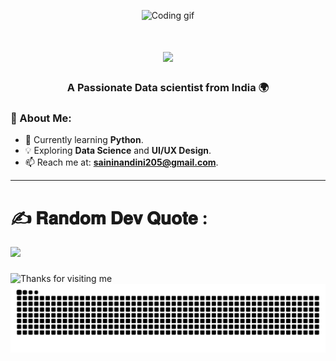 
<p align="center">
  <img src="https://repository-images.githubusercontent.com/588181932/e36ec678-7984-4cdd-8e4c-a3932772ff8e" alt="Coding gif" width="600">
</p>

<h1 align="center">
  <a href="https://git.io/typing-svg">
    <img src="https://readme-typing-svg.herokuapp.com/?lines=Hello,+👋;This+is+Nandini+Saini😊🌸🌳....;Nice+to+meet+you!&center=true&size=30">
  </a>
</h1>

<h3 align="center">A Passionate Data scientist from India 🌍</h3>

### 🚀 About Me:
- 🌱 Currently learning **Python**.
- 💡 Exploring **Data Science** and **UI/UX Design**.
- 📫 Reach me at: **saininandini205@gmail.com**.

---

# ✍️ 𝐑𝐚𝐧𝐝𝐨𝐦 𝐃𝐞𝐯 𝐐𝐮𝐨𝐭𝐞 :
![](https://quotes-github-readme.vercel.app/api?type=horizontal&theme=radical)
###
<img height="120" alt="Thanks for visiting me" width="100%" src="https://raw.githubusercontent.com/BrunnerLivio/brunnerlivio/master/images/marquee.svg" />
<br /> 
 <img src="https://github.com/ak-0283/ak-0283/blob/output/github-contribution-grid-snake.svg" alt="Snake animation"/>
<!-- ![snake gif](https://github.com/ak-0283/ak-0283/blob/output/github-contribution-grid-snake.svg)  -->
